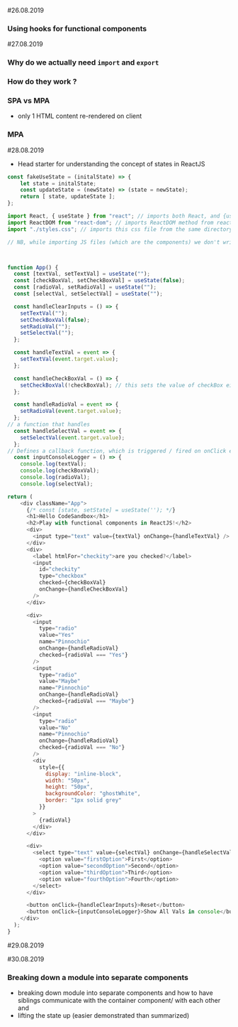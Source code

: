#26.08.2019
### Using hooks for functional components

#27.08.2019

### Why do we actually need `import` and `export`

### How do they work ? 

### SPA vs MPA
-  only 1 HTML content re-rendered on client 

### MPA
#28.08.2019
- Head starter for understanding the concept of states in ReactJS

```javascript
const fakeUseState = (initalState) => {
	let state = initalState;
	const updateState = (newState) => (state = newState);
	return [ state, updateState ];
};
```
```javascript
import React, { useState } from "react"; // imports both React, and {useState} as both are components
import ReactDOM from "react-dom"; // imports ReactDOM method from react-dom package/library
import "./styles.css"; // imports this css file from the same directory path

// NB, while importing JS files (which are the components) we don't write extensions



function App() {
  const [textVal, setTextVal] = useState("");
  const [checkBoxVal, setCheckBoxVal] = useState(false);
  const [radioVal, setRadioVal] = useState("");
  const [selectVal, setSelectVal] = useState("");

  const handleClearInputs = () => {
    setTextVal("");
    setCheckBoxVal(false);
    setRadioVal("");
    setSelectVal("");
  };

  const handleTextVal = event => {
    setTextVal(event.target.value);
  };

  const handleCheckBoxVal = () => {
    setCheckBoxVal(!checkBoxVal); // this sets the value of checkBox either to true or false (checked or not)
  };

  const handleRadioVal = event => {
    setRadioVal(event.target.value);
  };
// a function that handles 
  const handleSelectVal = event => {
    setSelectVal(event.target.value);
  };
// Defines a callback function, which is triggered / fired on onClick event on line 118
  const inputConsoleLogger = () => {
    console.log(textVal);
    console.log(checkBoxVal);
    console.log(radioVal);
    console.log(selectVal);

return (
    <div className="App">
      {/* const [state, setState] = useState(''); */}
      <h1>Hello CodeSandbox</h1>
      <h2>Play with functional components in ReactJS!</h2>
      <div>
        <input type="text" value={textVal} onChange={handleTextVal} />
      </div>
      <div>
        <label htmlFor="checkity">are you checked?</label>
        <input
          id="checkity"
          type="checkbox"
          checked={checkBoxVal}
          onChange={handleCheckBoxVal}
        />
      </div>

      <div>
        <input
          type="radio"
          value="Yes"
          name="Pinnochio"
          onChange={handleRadioVal}
          checked={radioVal === "Yes"}
        />
        <input
          type="radio"
          value="Maybe"
          name="Pinnochio"
          onChange={handleRadioVal}
          checked={radioVal === "Maybe"}
        />
        <input
          type="radio"
          value="No"
          name="Pinnochio"
          onChange={handleRadioVal}
          checked={radioVal === "No"}
        />
        <div
          style={{
            display: "inline-block",
            width: "50px",
            height: "50px",
            backgroundColor: "ghostWhite",
            border: "1px solid grey"
          }}
        >
          {radioVal}
        </div>
      </div>

      <div>
        <select type="text" value={selectVal} onChange={handleSelectVal}>
          <option value="firstOption">First</option>
          <option value="secondOption">Second</option>
          <option value="thirdOption">Third</option>
          <option value="fourthOption">Fourth</option>
        </select>
      </div>

      <button onClick={handleClearInputs}>Reset</button>
      <button onClick={inputConsoleLogger}>Show All Vals in console</button>
    </div>
  );
}
```
#29.08.2019

#30.08.2019 
### Breaking down a module into separate components
- breaking down module into separate components and how to have siblings communicate with the container component/ with each other and
- lifting the state up (easier demonstrated than summarized)


